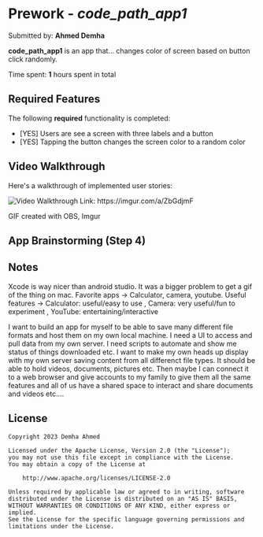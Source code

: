 # Prework - *code_path_app1*

Submitted by: **Ahmed Demha**

**code_path_app1** is an app that... changes color of screen based on button click randomly. 

Time spent: **1** hours spent in total

## Required Features

The following **required** functionality is completed:

- [YES] Users are see a screen with three labels and a button
- [YES] Tapping the button changes the screen color to a random color
 
## Video Walkthrough

Here's a walkthrough of implemented user stories:

<img src='https://imgur.com/a/ZbGdjmF' title='Video Walkthrough' width='' alt='Video Walkthrough' />
Link: https://imgur.com/a/ZbGdjmF

<!-- Replace this with whatever GIF tool you used! -->
GIF created with OBS, Imgur

## App Brainstorming (Step 4)

## Notes

Xcode is way nicer than android studio. It was a bigger problem to get a gif of the thing on mac. 
Favorite apps -> Calculator, camera, youtube.
Useful features -> Calculator: useful/easy to use , Camera: very useful/fun to experiment , YouTube: entertaining/interactive

I want to build an app for myself to be able to save many different file formats and host them on my own local machine. I need a UI to access and pull data from my own server. I need scripts to automate and show me status of things downloaded etc. I want to make my own heads up display with my own server saving content from all differenct file types. It should be able to hold videos, documents, pictures etc. Then maybe I can connect it to a web browser and give accounts to my family to give them all the same features and all of us have a shared space to interact and share documents and videos etc....

## License

    Copyright 2023 Demha Ahmed

    Licensed under the Apache License, Version 2.0 (the "License");
    you may not use this file except in compliance with the License.
    You may obtain a copy of the License at

        http://www.apache.org/licenses/LICENSE-2.0

    Unless required by applicable law or agreed to in writing, software
    distributed under the License is distributed on an "AS IS" BASIS,
    WITHOUT WARRANTIES OR CONDITIONS OF ANY KIND, either express or implied.
    See the License for the specific language governing permissions and
    limitations under the License.
